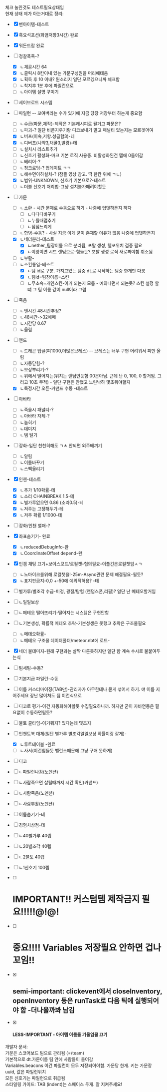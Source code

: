 체크 눌린것도 테스트필요상태임   
현재 상태 제가 아는거대로 정리:
- [x] 밴아이템-테스트
- [x] 흑요석포션(화염저항3시간) 완료
- [x] 워든드랍 완료
- [ ] 정찰폭죽-?
  - [x] ㄴ체공시간 64
  - [x] ㄴ클릭시 8칸이내 있는 가문구성원을 머리에태움
  - [x] ㄴ획득 후 10 이내? 뭔소리지 일단 모르겠으니까 체크함
  - [ ] ㄴ착지후 1분 후에 파일런으로
  - [ ] ㄴ아이템 설명 꾸미기
- [ ] 세이브로드 시스템
- [ ] 파일런 -- 꼬여버리는 수가 있기에 지금 당장 저장부터 하는게 중요함
  - [ ] ㄴ수급(파문,제작)-제작은 기본레시피로 될거고 파문은?
  - [ ] ㄴ파괴-? 일단 비콘지우기랑 디코보내기 말고 패널티 있는지는 모르겟어여
  - [x] ㄴ버프(이속,저항.성급함3)-테
  - [x] ㄴ디버프(나약3,채굴3,발광)-테
  - [ ] ㄴ설치시 리스트추가
  - [ ] ㄴ신호기 활성화-마크 기본 로직 사용중. 비활성화된건 맵에 0들어감
  - [ ] ㄴ베리어-?
  - [ ] ㄴ청크로딩-? 업데이트 ㄱㄱ
  - [ ] ㄴ해수면이하설치-? (잠뜰 영상 참고. 딱 한칸 위에 ㄱㄴ)
  - [x] ㄴ범위-UNKNOWN, 신호기 기본으로?-테스트
  - [ ] ㄴ더블 신호기 처리법-그냥 설치불가때려야할듯
- [ ] 가문
  - [ ] ㄴ소환 - 시간 문제로 수동으로 하기 - 나중에 업뎃하든지 하자
    - [ ] ㄴ다다다바꾸기
    - [ ] ㄴ누를때멈추기
    - [ ] ㄴ점점느리게
  - [ ] ㄴ합병-수동? - 사실 지금 이게 굳이 존재할 이유가 없음 나중에 업뎃하든지
  - [x] ㄴ네더분리-테스트
    - [x] ㄴnether_팀장이름 으로 분리됨, 포탈 생성, 텔포위치 검증 필요
    - [x] ㄴ이왕이면 시드 랜덤으로-힘들듯? 포탈 생성 로직 새로짜야함 취소됨
  - [ ] ㄴ부활-
  - [ ] ㄴ스킨통일-테스트
    - [x] ㄴ팀 id로 구분. 가지고있는 팀중 dt.로 시작하는 팀중 한개만 다룸
    - [x] ㄴ팀id=팀장이름=스킨
    - [ ] ㄴ무소속=개인스킨-이거 되는지 모름 - 예외나면서 되는듯? 스킨 설정 할떄 그 팀 이름 값이 null이라 그럼
- [ ] 죽음
  - [ ] ㄴ밴시간 48시간추정?
  - [ ] ㄴ48시간->32에메
  - [ ] ㄴ시간당 0.67
  - [ ] ㄴ올림
- [ ] 엔드
  - [ ] ㄴ드래곤 업글(피1000,더많은브레스) -- 브레스는 너무 구현 어려워서 피만 올림
  - [ ] ㄴ자동닫힘-?
  - [ ] ㄴ보상뿌리기-?
  - [ ] ㄴ위에서 떨어지는(위치는 랜덤인듯함 00은아님. 근데 난 0, 100, 0 할거임. 그리고 10초 무적) - 일단 구현은 안했고 느린낙하 몇초줘야할지
  - [x] ㄴ특정시간 오픈-커맨드 수동 -테스트
- [ ] 아바타
  - [ ] ㄴ죽을시 패널티-?
  - [ ] ㄴ아바타 자체-?
  - [ ] ㄴ눕히기
  - [ ] ㄴ데미지
  - [ ] ㄴ템 털기
- [ ] 강화-일단 천천히해도 ㄱㅊ 안되면 외주배끼기
  - [ ] ㄴ알림
  - [ ] ㄴ이름바꾸기
  - [ ] ㄴ스펙올리기
- [x] 인챈-테스트
  - [x] ㄴ추가 1/10확률-테
  - [x] ㄴ소리 CHAINBREAK 1.5-테
  - [x] ㄴ별가루없으면 0.86 (소리0.5)-테
  - [x] ㄴ저주는 고정해두기-테
  - [x] ㄴ저주 확률 1/1000-테
- [ ] 강화/인챈 밸패-?
- [x] 좌표숨기기- 완료
  - [x] ㄴreducedDebugInfo-완
  - [x] ㄴCoordinateOffset depend-완
- [x] 인겜 채팅 끄기+보이스모드/로컬챗-협의필요-이플긴은로컬챗임ㅅㄱ
  - [ ] ㄴ노마이크를위해 로컬챗을!-25m-Async관련 문제 해결필요-될듯?
  - [x] ㄴ표지판금지-0,0 +-50에 예외적허용? -테
- [ ] 별가루/별조각 수급-미정, 광질/탐험 (랜덤스폰,리필)? 일단 난 메테오할거임
- [ ] ㄴ일일보상
- [ ] ㄴ메테오 떨어뜨리기-떨어지는 시스템은 구현안함
- [ ] ㄴ기본생성, 확률적 메테오 추락-기본성생은 못했고 추락은 구조물필요
  - [ ] ㄴ메테오확률-
  - [ ] ㄴ메테오 구조물 데이터폴더/meteor.nbt에 로드-
- [x] 네더 불데미지-원래 구현과는 살짝 다른듯하지만 일단 함 계속 수시로 불붙여두는식
- [ ] 팀세팅-수동?
- [ ] 기본지급 파일런-수동
- [ ] 이름 커스터마이징(TAB만)-관리자가 아무한테나 묻게 섞어서 하기. 얘 이름 지어주세요 장난 많이쳐도 됨 이런식으로
- [ ] 디코로 평가-이건 자동화해야할듯 수집필요하니까. 하지만 굳이 자바연동은 필요없이 수동하면될듯?
- [ ] 불토 쿨타임-이거뭐지? 있다는데 몇초지
- [ ] 인챈트북 대체(일단 별가루 별조각일일보상 확률이랑 같게)-
  - [x] ㄴ루트테이블 -완료
  - [ ] ㄴ사서(이건힘들듯 밸런스때문에 그냥 구매 못하게)
- [ ] 디코
- [ ] ㄴ파일런나감(노멘션)
- [ ] ㄴ사람죽으면 살릴때까지 시간 확인(커맨드)
- [ ] ㄴ사람죽음(노멘션)
- [ ] ㄴ사람부활(노멘션)
- [ ] 이름숨기기-테
- [ ] 경험치상점-테
- [ ] ㄴ40별가루 40렙
- [ ] ㄴ20별조각 40렙
- [ ] ㄴ2불토 40렙
- [ ] ㄴ1신호기 100렙

- [ ] # IMPORTANT!! 커스텀템 제작금지 필요!!!!!@!@!
- [ ] # 중요!!!! Variables 저장필요 안하면 겁나꼬임!!
- [x] ## semi-important: clickevent에서 closeInventory, openInventory 등은 runTask로 다음 틱에 실행되어야 함 -더나올까봐 남김
- [x] #### LESS-IMPORTANT - 아이템 이름들 기울임꼴 끄기


개발자 문서:   
가문은 스코어보드 팀으로 관리됨 (=/team)   
기본적으로 dt.가문이름 팀 안에 사람들이 들어감   
Variables.beacons 이건 파일런이 모두 저장되어야함. 가문당 한개. 키는 가문장 uuid, 값은 파일런위치   
모든 신호기는 파일런으로 취급됨   
스타일링 가이드: TAB (indent)는 스페이스 두개. 잘 지켜주세요!
